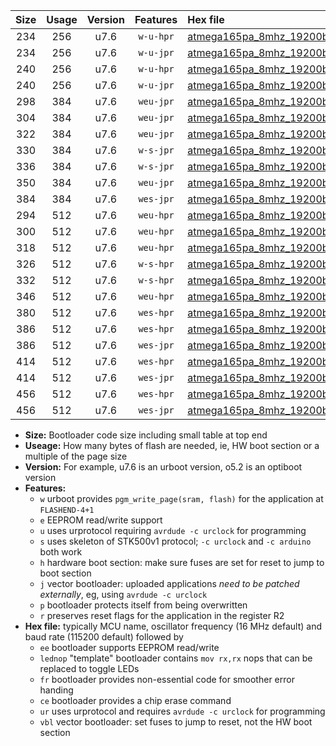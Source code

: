 |Size|Usage|Version|Features|Hex file|
|:-:|:-:|:-:|:-:|:--|
|234|256|u7.6|`w-u-hpr`|[atmega165pa_8mhz_19200bps_ur.hex](https://raw.githubusercontent.com/stefanrueger/urboot/main/atmega165pa_8mhz_19200bps_ur.hex)|
|234|256|u7.6|`w-u-jpr`|[atmega165pa_8mhz_19200bps_ur_vbl.hex](https://raw.githubusercontent.com/stefanrueger/urboot/main/atmega165pa_8mhz_19200bps_ur_vbl.hex)|
|240|256|u7.6|`w-u-hpr`|[atmega165pa_8mhz_19200bps_lednop_ur.hex](https://raw.githubusercontent.com/stefanrueger/urboot/main/atmega165pa_8mhz_19200bps_lednop_ur.hex)|
|240|256|u7.6|`w-u-jpr`|[atmega165pa_8mhz_19200bps_lednop_ur_vbl.hex](https://raw.githubusercontent.com/stefanrueger/urboot/main/atmega165pa_8mhz_19200bps_lednop_ur_vbl.hex)|
|298|384|u7.6|`weu-jpr`|[atmega165pa_8mhz_19200bps_ee_ur_vbl.hex](https://raw.githubusercontent.com/stefanrueger/urboot/main/atmega165pa_8mhz_19200bps_ee_ur_vbl.hex)|
|304|384|u7.6|`weu-jpr`|[atmega165pa_8mhz_19200bps_ee_lednop_ur_vbl.hex](https://raw.githubusercontent.com/stefanrueger/urboot/main/atmega165pa_8mhz_19200bps_ee_lednop_ur_vbl.hex)|
|322|384|u7.6|`weu-jpr`|[atmega165pa_8mhz_19200bps_ee_lednop_fr_ur_vbl.hex](https://raw.githubusercontent.com/stefanrueger/urboot/main/atmega165pa_8mhz_19200bps_ee_lednop_fr_ur_vbl.hex)|
|330|384|u7.6|`w-s-jpr`|[atmega165pa_8mhz_19200bps_vbl.hex](https://raw.githubusercontent.com/stefanrueger/urboot/main/atmega165pa_8mhz_19200bps_vbl.hex)|
|336|384|u7.6|`w-s-jpr`|[atmega165pa_8mhz_19200bps_lednop_vbl.hex](https://raw.githubusercontent.com/stefanrueger/urboot/main/atmega165pa_8mhz_19200bps_lednop_vbl.hex)|
|350|384|u7.6|`weu-jpr`|[atmega165pa_8mhz_19200bps_ee_lednop_fr_ce_ur_vbl.hex](https://raw.githubusercontent.com/stefanrueger/urboot/main/atmega165pa_8mhz_19200bps_ee_lednop_fr_ce_ur_vbl.hex)|
|384|384|u7.6|`wes-jpr`|[atmega165pa_8mhz_19200bps_ee_vbl.hex](https://raw.githubusercontent.com/stefanrueger/urboot/main/atmega165pa_8mhz_19200bps_ee_vbl.hex)|
|294|512|u7.6|`weu-hpr`|[atmega165pa_8mhz_19200bps_ee_ur.hex](https://raw.githubusercontent.com/stefanrueger/urboot/main/atmega165pa_8mhz_19200bps_ee_ur.hex)|
|300|512|u7.6|`weu-hpr`|[atmega165pa_8mhz_19200bps_ee_lednop_ur.hex](https://raw.githubusercontent.com/stefanrueger/urboot/main/atmega165pa_8mhz_19200bps_ee_lednop_ur.hex)|
|318|512|u7.6|`weu-hpr`|[atmega165pa_8mhz_19200bps_ee_lednop_fr_ur.hex](https://raw.githubusercontent.com/stefanrueger/urboot/main/atmega165pa_8mhz_19200bps_ee_lednop_fr_ur.hex)|
|326|512|u7.6|`w-s-hpr`|[atmega165pa_8mhz_19200bps.hex](https://raw.githubusercontent.com/stefanrueger/urboot/main/atmega165pa_8mhz_19200bps.hex)|
|332|512|u7.6|`w-s-hpr`|[atmega165pa_8mhz_19200bps_lednop.hex](https://raw.githubusercontent.com/stefanrueger/urboot/main/atmega165pa_8mhz_19200bps_lednop.hex)|
|346|512|u7.6|`weu-hpr`|[atmega165pa_8mhz_19200bps_ee_lednop_fr_ce_ur.hex](https://raw.githubusercontent.com/stefanrueger/urboot/main/atmega165pa_8mhz_19200bps_ee_lednop_fr_ce_ur.hex)|
|380|512|u7.6|`wes-hpr`|[atmega165pa_8mhz_19200bps_ee.hex](https://raw.githubusercontent.com/stefanrueger/urboot/main/atmega165pa_8mhz_19200bps_ee.hex)|
|386|512|u7.6|`wes-hpr`|[atmega165pa_8mhz_19200bps_ee_lednop.hex](https://raw.githubusercontent.com/stefanrueger/urboot/main/atmega165pa_8mhz_19200bps_ee_lednop.hex)|
|386|512|u7.6|`wes-jpr`|[atmega165pa_8mhz_19200bps_ee_lednop_vbl.hex](https://raw.githubusercontent.com/stefanrueger/urboot/main/atmega165pa_8mhz_19200bps_ee_lednop_vbl.hex)|
|414|512|u7.6|`wes-hpr`|[atmega165pa_8mhz_19200bps_ee_lednop_fr.hex](https://raw.githubusercontent.com/stefanrueger/urboot/main/atmega165pa_8mhz_19200bps_ee_lednop_fr.hex)|
|414|512|u7.6|`wes-jpr`|[atmega165pa_8mhz_19200bps_ee_lednop_fr_vbl.hex](https://raw.githubusercontent.com/stefanrueger/urboot/main/atmega165pa_8mhz_19200bps_ee_lednop_fr_vbl.hex)|
|456|512|u7.6|`wes-hpr`|[atmega165pa_8mhz_19200bps_ee_lednop_fr_ce.hex](https://raw.githubusercontent.com/stefanrueger/urboot/main/atmega165pa_8mhz_19200bps_ee_lednop_fr_ce.hex)|
|456|512|u7.6|`wes-jpr`|[atmega165pa_8mhz_19200bps_ee_lednop_fr_ce_vbl.hex](https://raw.githubusercontent.com/stefanrueger/urboot/main/atmega165pa_8mhz_19200bps_ee_lednop_fr_ce_vbl.hex)|

- **Size:** Bootloader code size including small table at top end
- **Useage:** How many bytes of flash are needed, ie, HW boot section or a multiple of the page size
- **Version:** For example, u7.6 is an urboot version, o5.2 is an optiboot version
- **Features:**
  + `w` urboot provides `pgm_write_page(sram, flash)` for the application at `FLASHEND-4+1`
  + `e` EEPROM read/write support
  + `u` uses urprotocol requiring `avrdude -c urclock` for programming
  + `s` uses skeleton of STK500v1 protocol; `-c urclock` and `-c arduino` both work
  + `h` hardware boot section: make sure fuses are set for reset to jump to boot section
  + `j` vector bootloader: uploaded applications *need to be patched externally*, eg, using `avrdude -c urclock`
  + `p` bootloader protects itself from being overwritten
  + `r` preserves reset flags for the application in the register R2
- **Hex file:** typically MCU name, oscillator frequency (16 MHz default) and baud rate (115200 default) followed by
  + `ee` bootloader supports EEPROM read/write
  + `lednop` "template" bootloader contains `mov rx,rx` nops that can be replaced to toggle LEDs
  + `fr` bootloader provides non-essential code for smoother error handing
  + `ce` bootloader provides a chip erase command
  + `ur` uses urprotocol and requires `avrdude -c urclock` for programming
  + `vbl` vector bootloader: set fuses to jump to reset, not the HW boot section
